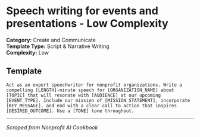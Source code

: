 # Speech writing for events and presentations - Low Complexity

**Category:** Create and Communicate  
**Template Type:** Script & Narrative Writing  
**Complexity:** Low

## Template

```
Act as an expert speechwriter for nonprofit organizations. Write a compelling [LENGTH]-minute speech for [ORGANIZATION_NAME] about [TOPIC] that will resonate with [AUDIENCE] at our upcoming [EVENT_TYPE]. Include our mission of [MISSION_STATEMENT], incorporate [KEY_MESSAGE], and end with a clear call to action that inspires [DESIRED_OUTCOME]. Use a [TONE] tone throughout.
```

---
*Scraped from Nonprofit AI Cookbook*
